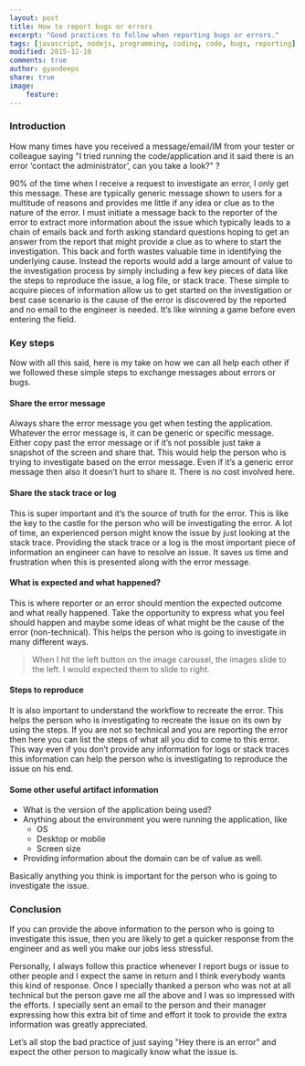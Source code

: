 ```yaml
---
layout: post
title: How to report bugs or errors
excerpt: "Good practices to follow when reporting bugs or errors."
tags: [javascript, nodejs, programming, coding, code, bugs, reporting]
modified: 2015-12-10
comments: true
author: gyandeeps
share: true
image:
    feature:
---
```


### Introduction

How many times have you received a message/email/IM from your tester or colleague saying "I tried running the code/application and it said there is an error ‘contact the administrator’, can you take a look?" ? 

90% of the time when I receive a request to investigate an error, I only get this message. These are typically generic message shown to users for a multitude of reasons and provides me little if any idea or clue as to the nature of the error.  I must initiate a message back to the reporter of the error to extract more information about the issue which typically leads to a chain of emails back and forth asking standard questions hoping to get an answer from the report that might provide a clue as to where to start the investigation.  This back and forth wastes valuable time in identifying the underlying cause. Instead the reports would add a large amount of value to the investigation process by simply including a few key pieces of data like the steps to reproduce the issue, a log file, or stack trace.  These simple to acquire pieces of information allow us to get started on the investigation or best case scenario is the cause of the error is discovered by the reported and no email to the engineer is needed. It’s like winning a game before even entering the field.

### Key steps

Now with all this said, here is my take on how we can all help each other if we followed these simple steps to exchange messages about errors or bugs.

#### Share the error message

Always share the error message you get when testing the application. Whatever the error message is, it can be generic or specific message. Either copy past the error message or if it’s not possible just take a snapshot of the screen and share that. This would help the person who is trying to investigate based on the error message. Even if it’s a generic error message then also it doesn’t hurt to share it. There is no cost involved here.

#### Share the stack trace or log

This is super important and it’s the source of truth for the error. This is like the key to the castle for the person who will be investigating the error. A lot of time, an experienced person might know the issue by just looking at the stack trace. Providing the stack trace or a log is the most important piece of information an engineer can have to resolve an issue.  It saves us time and frustration when this is presented along with the error message.

#### What is expected and what happened?

This is where reporter or an error should mention the expected outcome and what really happened. Take the opportunity to express what you feel should happen and maybe some ideas of what might be the cause of the error (non-technical). This helps the person who is going to investigate in many different ways. 

> When I hit the left button on the image carousel, the images slide to the left. I would expected them to slide to right.

#### Steps to reproduce

It is also important to understand the workflow to recreate the error. This helps the person who is investigating to recreate the issue on its own by using the steps. If you are not so technical and you are reporting the error then here you can list the steps of what all you did to come to this error. This way even if you don’t provide any information for logs or stack traces this information can help the person who is investigating to reproduce the issue on his end.  

#### Some other useful artifact information

* What is the version of the application being used?
* Anything about the environment you were running the application, like
    * OS
    * Desktop or mobile
    * Screen size 
* Providing information about the domain can be of value as well.

Basically anything you think is important for the person who is going to investigate the issue.

### Conclusion

If you can provide the above information to the person who is going to investigate this issue, then you are  likely to get a quicker response from the engineer and as well you make our jobs less stressful.

Personally, I always follow this practice whenever I report bugs or issue to other people and I expect the same in return and I think everybody wants this kind of response. Once I specially thanked a person who was not at all technical but the person gave me all the above and I was so impressed with the efforts. I specially sent an email to the person and their manager  expressing how this extra bit of time and effort it took to provide the extra information was greatly appreciated.

Let’s all stop the bad practice of just saying "Hey there is an error" and expect the other person to magically know what the issue is.
